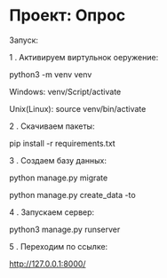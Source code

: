 # Проект: Опрос

Запуск:

1 . Активируем виртульнок оеружение:

python3 -m venv venv

Windows: venv/Script/activate

Unix(Linux): source venv/bin/activate

2 . Скачиваем пакеты:

pip install -r requirements.txt

3 . Создаем базу данных:

python manage.py migrate

python manage.py create_data -to

4 . Запускаем сервер:

python3 manage.py runserver

5 . Переходим по ссылке:

http://127.0.0.1:8000/
